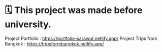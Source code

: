 # 🗓 This project was made before university.
Project Portfolio : https://portfolio-sarawut.netlify.app/
Project Trips from Bangkok : https://tripsformbangkok.netlify.app/
